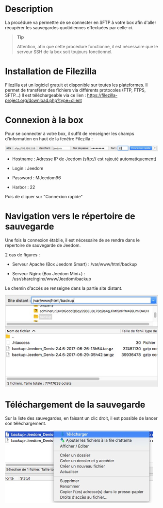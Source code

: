 Description 
===========

La procédure va permettre de se connecter en SFTP à votre box afin
d'aller récupérer les sauvegardes quotidiennes effectuées par celle-ci.

> **Tip**
>
> Attention, afin que cette procédure fonctionne, il est nécessaire que
> le serveur SSH de la box soit toujours fonctionnel.

Installation de Filezilla 
=========================

Filezilla est un logiciel gratuit et disponible sur toutes les
plateformes. Il permet de transférer des fichiers via différents
protocoles (FTP, FTPS, SFTP…​) Il est téléchargeable via ce lien :
<https://filezilla-project.org/download.php?type=client>

Connexion à la box 
==================

Pour se connecter à votre box, il suffit de renseigner les champs
d'information en haut de la fenêtre Filezilla :

![restore filezilla01](images/restore-filezilla01.jpg)

-   Hostname : Adresse IP de Jeedom (sftp:// est rajouté automatiquement)

-   Login : Jeedom

-   Password : MJeedom96

-   Harbor : 22

Puis de cliquer sur "Connexion rapide"

Navigation vers le répertoire de sauvegarde 
===========================================

Une fois la connexion établie, il est nécessaire de se rendre dans le
répertoire de sauvegarde de Jeedom.

2 cas de figures :

-   Serveur Apache (Box Jeedom Smart) : /var/www/html/backup

-   Serveur Nginx (Box Jeedom Mini+) :
    /usr/share/nginx/www/Jeedom/backup

Le chemin d'accès se renseigne dans la partie site distant.

![restore filezilla02](images/restore-filezilla02.jpg)

Téléchargement de la sauvegarde 
===============================

Sur la liste des sauvegardes, en faisant un clic droit, il est possible
de lancer son téléchargement.

![restore filezilla03](images/restore-filezilla03.jpg)
